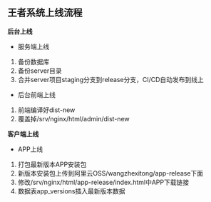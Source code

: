 ## 王者系统上线流程

**后台上线**

- 服务端上线

1. 备份数据库
2. 备份server目录
3. 合并server项目staging分支到release分支，CI/CD自动发布到线上

- 后台前端上线

1. 前端编译好dist-new
2. 覆盖掉/srv/nginx/html/admin/dist-new

**客户端上线**

- APP上线

1. 打包最新版本APP安装包
2. 新版本安装包上传到阿里云OSS/wangzhexitong/app-release下面
3. 修改/srv/nginx/html/app-release/index.html中APP下载链接
4. 数据表app_versions插入最新版本数据